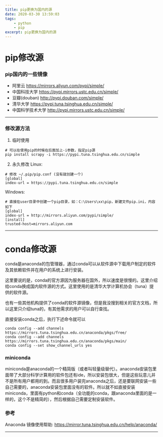 ```yaml
---
title: pip更换为国内的源
date: 2020-03-30 13:59:03
tags:
	- python
	- pip
excerpt: pip更换为国内的源
---
```

# pip修改源
### pip国内的一些镜像
- 阿里云 https://mirrors.aliyun.com/pypi/simple/
- 中国科技大学 https://pypi.mirrors.ustc.edu.cn/simple/
- 豆瓣(douban) http://pypi.douban.com/simple/
- 清华大学 https://pypi.tuna.tsinghua.edu.cn/simple/
- 中国科学技术大学 http://pypi.mirrors.ustc.edu.cn/simple/

---

### 修改源方法
1. 临时使用
```shell
# 可以在使用pip的时候在后面加上-i参数，指定pip源
pip install scrapy -i https://pypi.tuna.tsinghua.edu.cn/simple
```

2. 永久修改
Linux:

```shell
# 修改 ~/.pip/pip.conf (没有就创建一个)
[global]
index-url = https://pypi.tuna.tsinghua.edu.cn/simple
```

Windows:

```shell
# 直接在user目录中创建一个pip目录，如：C:\Users\xx\pip，新建文件pip.ini，内容如下
[global]
index-url = http://mirrors.aliyun.com/pypi/simple/
[install]
trusted-host=mirrors.aliyun.com
```

---


# conda修改源
conda是anaconda的包管理器，通过conda可以从软件源中下载用户制定的软件及其依赖软件并在用户的系统上进行安装。

这里要说的是，conda的官方源因为服务器在国外，所以速度是很慢的。这里介绍给conda换成国内软件源的方式。这里使用的是清华大学计算机协会（tuna）提供的软件源。

也有一些其他机构提供了conda的软件源镜像，但是我没搜到相关的官方文档，所以这里只介绍tuna的，有其他需求的用户可以自行查找。

直接安装conda之后，执行下述命令就可以
```shell
conda config --add channels https://mirrors.tuna.tsinghua.edu.cn/anaconda/pkgs/free/
conda config --add channels https://mirrors.tuna.tsinghua.edu.cn/anaconda/pkgs/main/
conda config --set show_channel_urls yes
```
### miniconda
miniconda是anaconda的一个精简版（或者叫轻量级替代）。anaconda安装包里面带了大部分科学计算用的软件包还有ide，所以安装包很大，但是这些玩意儿并不是所有用户都用的到。而且很多用户装完anaconda之后，还是要联网安装一些自己需要的，anaconda安装包里面没有的软件。所以就不如直接安装miniconda，里面有python和conda（全功能的conda，跟anaconda里面的是一样的，这个不是精简的），然后根据自己需要定制安装软件。

### 参考
Anaconda 镜像使用帮助: https://mirror.tuna.tsinghua.edu.cn/help/anaconda/

---